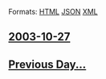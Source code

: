 
Formats: [HTML](2003/10/27/index.html)  [JSON](2003/10/27/index.json)  [XML](2003/10/27/index.xml)  

## [2003-10-27](/news/2003/10/27/index.md)

## [Previous Day...](/news/2003/10/26/index.md)

